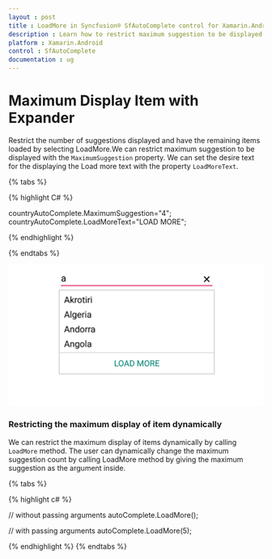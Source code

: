 ```yaml
---
layout : post
title : LoadMore in Syncfusion® SfAutoComplete control for Xamarin.Android
description : Learn how to restrict maximum suggestion to be displayed in SfAutoComplete
platform : Xamarin.Android
control : SfAutoComplete
documentation : ug
---
```


# Maximum Display Item with Expander

Restrict the number of suggestions displayed and have the remaining items loaded by selecting LoadMore.We can restrict maximum suggestion to be displayed with the `MaximumSuggestion` property. We can set the desire text for the displaying the Load more text with the property `LoadMoreText`.


{% tabs %}

{% highlight C# %}

countryAutoComplete.MaximumSuggestion="4";
countryAutoComplete.LoadMoreText="LOAD MORE";
	 
{% endhighlight %}

{% endtabs %}
	
![Maximum display item with expander in in Xamarin.Android Autocomplete.](images/loadmore.png)

### Restricting the maximum display of item dynamically

We can restrict the maximum display of items dynamically by calling `LoadMore` method. The user can dynamically change the maximum suggestion count by calling LoadMore method by giving the maximum suggestion as the argument inside.
 
{% tabs %}

{% highlight c# %}
 
// without passing arguments
autoComplete.LoadMore();
 
// with passing arguments
autoComplete.LoadMore(5);
 
{% endhighlight %}
{% endtabs %}